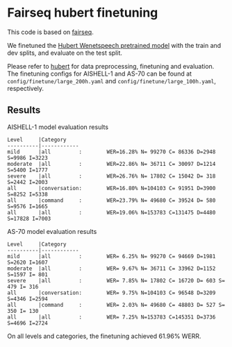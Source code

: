 # Fairseq hubert finetuning

This code is based on [fairseq](https://github.com/facebookresearch/fairseq).

We finetuned the [Hubert Wenetspeech pretrained model](https://huggingface.co/TencentGameMate/chinese-hubert-large) with the train and dev splits, and evaluate on the test split.

Please refer to [hubert](https://github.com/facebookresearch/fairseq/tree/main/examples/hubert) for data preprocessing, finetuning and evaluation. The finetuning configs for AISHELL-1 and AS-70 can be found at `config/finetune/large_200h.yaml` and `config/finetune/large_100h.yaml`, respectively.

## Results

AISHELL-1 model evaluation results
```
Level     |Category
----------|------------
mild      |all         :        WER=16.28% N= 99270 C= 86336 D=2948 S=9986 I=3223
moderate  |all         :        WER=22.86% N= 36711 C= 30097 D=1214 S=5400 I=1777
severe    |all         :        WER=26.76% N= 17802 C= 15042 D= 318 S=2442 I=2003
all       |conversation:        WER=16.80% N=104103 C= 91951 D=3900 S=8252 I=5338
all       |command     :        WER=23.79% N= 49680 C= 39524 D= 580 S=9576 I=1665
all       |all         :        WER=19.06% N=153783 C=131475 D=4480 S=17828 I=7003
```

AS-70 model evaluation results
```
Level     |Category
----------|------------
mild      |all         :        WER= 6.25% N= 99270 C= 94669 D=1981 S=2620 I=1607
moderate  |all         :        WER= 9.67% N= 36711 C= 33962 D=1152 S=1597 I= 801
severe    |all         :        WER= 7.85% N= 17802 C= 16720 D= 603 S= 479 I= 316
all       |conversation:        WER= 9.75% N=104103 C= 96548 D=3209 S=4346 I=2594
all       |command     :        WER= 2.03% N= 49680 C= 48803 D= 527 S= 350 I= 130
all       |all         :        WER= 7.25% N=153783 C=145351 D=3736 S=4696 I=2724
```

On all levels and categories, the finetuning achieved 61.96% WERR.